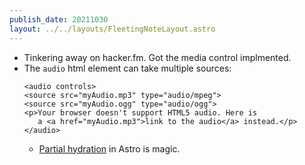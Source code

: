 ```yaml
---
publish_date: 20211030    
layout: ../../layouts/FleetingNoteLayout.astro
---
```

- Tinkering away on hacker.fm. Got the media control implmented.
- The `audio` html element can take multiple sources:
  ```
  <audio controls>
  <source src="myAudio.mp3" type="audio/mpeg">
  <source src="myAudio.ogg" type="audio/ogg">
  <p>Your browser doesn't support HTML5 audio. Here is
     a <a href="myAudio.mp3">link to the audio</a> instead.</p>
  </audio>
  ```
  - [Partial hydration](https://docs.astro.build/core-concepts/component-hydration/) in Astro is magic.
